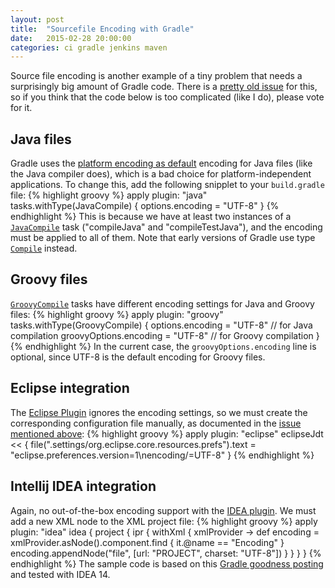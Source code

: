 ```yaml
---
layout: post
title:  "Sourcefile Encoding with Gradle"
date:   2015-02-28 20:00:00
categories: ci gradle jenkins maven
---
```

Source file encoding is another example of a tiny problem that needs a surprisingly big amount of Gradle code.
There is a [pretty old issue](https://issues.gradle.org/browse/GRADLE-1010) for this, so if you think that the code below is too complicated (like I do), please vote for it.

## Java files

Gradle uses the [platform encoding as default](http://gradle.org/docs/current/dsl/org.gradle.api.tasks.compile.CompileOptions.html#org.gradle.api.tasks.compile.CompileOptions:encoding) encoding for Java files (like the Java compiler does), which is a bad choice for platform-independent applications. To change this, add the following snipplet to your `build.gradle` file:
{% highlight groovy %}
apply plugin: "java"
tasks.withType(JavaCompile) {
  options.encoding = "UTF-8"
}
{% endhighlight %}
This is because we have at least two instances of a [`JavaCompile`](http://gradle.org/docs/current/javadoc/org/gradle/api/tasks/compile/JavaCompile.html) task ("compileJava" and "compileTestJava"), and the encoding must be applied to all of them.
Note that early versions of Gradle use type [`Compile`](https://gradle.org/docs/1.1/javadoc/org/gradle/api/tasks/compile/Compile.html) instead.

## Groovy files

[`GroovyCompile`](http://gradle.org/docs/current/javadoc/org/gradle/api/tasks/compile/GroovyCompile.html) tasks have different encoding settings for Java and Groovy files:
{% highlight groovy %}
apply plugin: "groovy"
tasks.withType(GroovyCompile) {
  options.encoding = "UTF-8" // for Java compilation
  groovyOptions.encoding = "UTF-8" // for Groovy compilation
}
{% endhighlight %}
In the current case, the `groovyOptions.encoding` line is optional, since UTF-8 is the default encoding for Groovy files.

## Eclipse integration

The [Eclipse Plugin](http://gradle.org/docs/current/userguide/eclipse_plugin.html) ignores the encoding settings, so we must create the corresponding configuration file manually, as documented in the [issue mentioned above](https://issues.gradle.org/browse/GRADLE-1010?focusedCommentId=15225&page=com.atlassian.jira.plugin.system.issuetabpanels:comment-tabpanel#comment-15225):
{% highlight groovy %}
apply plugin: "eclipse"
eclipseJdt << {
  file(".settings/org.eclipse.core.resources.prefs").text
      = "eclipse.preferences.version=1\nencoding/<project>=UTF-8"
}
{% endhighlight %}

## Intellij IDEA integration

Again, no out-of-the-box encoding support with the [IDEA plugin](http://gradle.org/docs/current/userguide/idea_plugin.html). We must add a new XML node to the XML project file:
{% highlight groovy %}
apply plugin: "idea"
idea {
  project {
    ipr {
      withXml { xmlProvider ->
        def encoding = xmlProvider.asNode().component.find { it.@name == "Encoding" }
        encoding.appendNode("file", [url: "PROJECT", charset: "UTF-8"])
      }
    }
  }
}
{% endhighlight %}
The sample code is based on this [Gradle goodness posting](http://mrhaki.blogspot.co.at/2012/09/gradle-goodness-customize-idea-project.html) and tested with IDEA 14.
